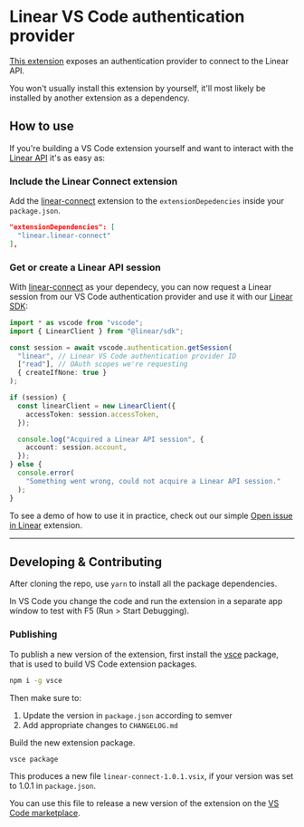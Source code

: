 # Linear VS Code authentication provider

[This extension](https://marketplace.visualstudio.com/items?itemName=linear.linear-connect) exposes an authentication provider to connect to the Linear API.

You won't usually install this extension by yourself, it'll most likely be installed by another extension as a dependency.

## How to use

If you're building a VS Code extension yourself and want to interact with the [Linear API](https://developers.linear.app) it's as easy as:

### Include the Linear Connect extension

Add the [linear-connect](https://marketplace.visualstudio.com/items?itemName=linear.linear-connect) extension to the `extensionDepedencies` inside your `package.json`.

```json
"extensionDependencies": [
  "linear.linear-connect"
],
```

### Get or create a Linear API session

With [linear-connect](https://marketplace.visualstudio.com/items?itemName=linear.linear-connect) as your dependecy, you can now request a Linear session from our VS Code authentication provider and use it with our [Linear SDK](https://developers.linear.app/docs/sdk/getting-started):

```typescript
import * as vscode from "vscode";
import { LinearClient } from "@linear/sdk";

const session = await vscode.authentication.getSession(
  "linear", // Linear VS Code authentication provider ID
  ["read"], // OAuth scopes we're requesting
  { createIfNone: true }
);

if (session) {
  const linearClient = new LinearClient({
    accessToken: session.accessToken,
  });

  console.log("Acquired a Linear API session", {
    account: session.account,
  });
} else {
  console.error(
    "Something went wrong, could not acquire a Linear API session."
  );
}
```

To see a demo of how to use it in practice, check out our simple [Open issue in Linear](https://github.com/linear/linear-vscode-open-issue) extension.

---

## Developing & Contributing

After cloning the repo, use `yarn` to install all the package dependencies.

In VS Code you change the code and run the extension in a separate app window to test with F5 (Run > Start Debugging).

### Publishing

To publish a new version of the extension, first install the [vsce](https://www.npmjs.com/package/vsce) package, that is used to build VS Code extension packages.

```bash
npm i -g vsce
```

Then make sure to:

1. Update the version in `package.json` according to semver
2. Add appropriate changes to `CHANGELOG.md`

Build the new extension package.

```bash
vsce package
```

This produces a new file `linear-connect-1.0.1.vsix`, if your version was set to 1.0.1 in `package.json`.

You can use this file to release a new version of the extension on the [VS Code marketplace](https://marketplace.visualstudio.com/manage/publishers/Linear).
